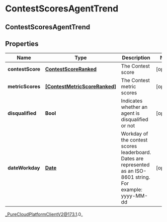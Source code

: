 # ContestScoresAgentTrend

## ContestScoresAgentTrend

## Properties

|Name | Type | Description | Notes|
|------------ | ------------- | ------------- | -------------|
| **contestScore** | [**ContestScoreRanked**](ContestScoreRanked) | The Contest score | [optional] |
| **metricScores** | [**[ContestMetricScoreRanked]**]([ContestMetricScoreRanked]) | The Contest metric scores | [optional] |
| **disqualified** | **Bool** | Indicates whether an agent is disqualified or not | [optional] |
| **dateWorkday** | [**Date**](Date) | Workday of the contest scores leaderboard. Dates are represented as an ISO-8601 string. For example: yyyy-MM-dd | [optional] |



_PureCloudPlatformClientV2@173.1.0_
